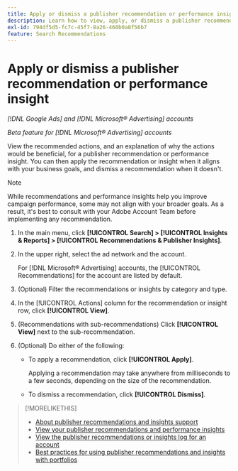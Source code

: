 ```yaml
---
title: Apply or dismiss a publisher recommendation or performance insight
description: Learn how to view, apply, or dismiss a publisher recommendation or performance insight.
exl-id: 794df5d5-fc7c-45f7-8a26-460b0a8f56b7
feature: Search Recommendations
---
```

# Apply or dismiss a publisher recommendation or performance insight

*[!DNL Google Ads] and [!DNL Microsoft® Advertising] accounts*

*Beta feature for [!DNL Microsoft® Advertising] accounts*

View the recommended actions, and an explanation of why the actions would be beneficial, for a publisher recommendation or performance insight. You can then apply the recommendation or insight when it aligns with your business goals, and dismiss a recommendation when it doesn't.

>[!NOTE]
>
>While recommendations and performance insights help you improve campaign performance, some may not align with your broader goals. As a result, it's best to consult with your Adobe Account Team before implementing any recommendation.

1. In the main menu, click **[!UICONTROL Search] > [!UICONTROL Insights & Reports] > [!UICONTROL Recommendations & Publisher Insights]**.

1. In the upper right, select the ad network and the account.

   For [!DNL Microsoft® Advertising] accounts, the [!UICONTROL Recommendations] for the account are listed by default.

1. (Optional) Filter the recommendations or insights by category and type.

1. In the [!UICONTROL Actions] column for the recommendation or insight row, click **[!UICONTROL View]**.

1. (Recommendations with sub-recommendations) Click **[!UICONTROL View]** next to the sub-recommendation. 

1. (Optional) Do either of the following:
    
    * To apply a recommendation, click **[!UICONTROL Apply]**.
     
       Applying a recommendation may take anywhere from milliseconds to a few seconds, depending on the size of the recommendation.
    
    * To dismiss a recommendation, click **[!UICONTROL Dismiss]**.
 
>[!MORELIKETHIS]
>
>* [About publisher recommendations and insights support](recommendation-support.md)
>* [View your publisher recommendations and performance insights](recommendation-view.md)
>* [View the publisher recommendations or insights log for an account](recommendation-view-log.md)
>* [Best practices for using publisher recommendations and insights with portfolios](recommendation-best-practices.md)
